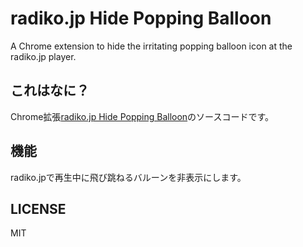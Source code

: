 radiko.jp Hide Popping Balloon
==============================

A Chrome extension to hide the irritating popping balloon icon at the radiko.jp player.

これはなに？
-----------

Chrome拡張[radiko.jp Hide Popping Balloon][]のソースコードです。

[radiko.jp Hide Popping Balloon]: https://chrome.google.com/webstore/detail/radikojp-hide-popping-bal/agjfhidljoomfmnakphkeaioljjdnmch?authuser=3

機能
----

radiko.jpで再生中に飛び跳ねるバルーンを非表示にします。

LICENSE
-------

MIT

